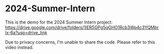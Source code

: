 # 2024-Summer-Intern

This is the demo for the 2024 Summer Intern project: https://drive.google.com/drive/folders/1lER5GPg5gGHO1Rcb3Wp4c3YQMbrlx-6a?usp=drive_link

Due to privacy concerns, I'm unable to share the code. Please refer to this video instead.
